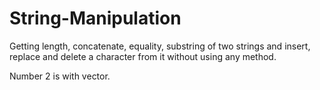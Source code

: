 # String-Manipulation
Getting length, concatenate, equality, substring of two strings and insert, replace and delete a character from it without using any method.

Number 2 is with vector.
